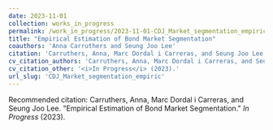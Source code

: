 ```yaml
---
date: 2023-11-01
collection: works_in_progress
permalink: /work_in_progress/2023-11-01-CDJ_Market_segmentation_empiric
title: "Empirical Estimation of Bond Market Segmentation"
coauthors: 'Anna Carruthers and Seung Joo Lee'
citation: 'Carruthers, Anna, Marc Dordal i Carreras, and Seung Joo Lee. &quot;Empirical Estimation of Bond Market Segmentation.&quot;  <i>In Progress</i> (2023).'
cv_citation_authors: 'Carruthers, Anna, Marc Dordal i Carreras, and Seung Joo Lee.'
cv_citation_other: '<i>In Progress</i> (2023).'
url_slug: 'CDJ_Market_segmentation_empiric'
---
```



Recommended citation: Carruthers, Anna, Marc Dordal i Carreras, and Seung Joo Lee. "Empirical Estimation of Bond Market Segmentation."  <i>In Progress</i> (2023).